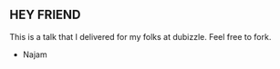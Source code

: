 ## HEY FRIEND

This is a talk that I delivered for my folks at dubizzle. Feel free to fork.

- Najam
